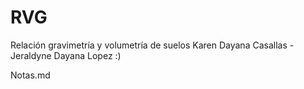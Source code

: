 # RVG

Relación gravimetría y volumetría de suelos
Karen Dayana Casallas - Jeraldyne Dayana Lopez
:)

Notas.md
